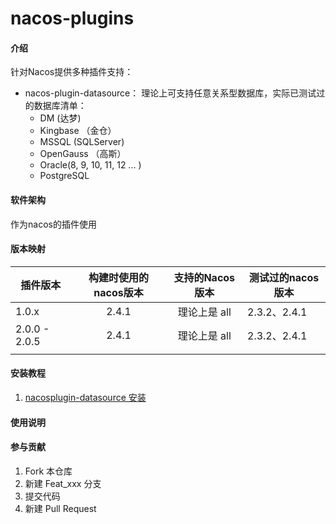 # nacos-plugins

#### 介绍
针对Nacos提供多种插件支持：
+ nacos-plugin-datasource： 理论上可支持任意关系型数据库，实际已测试过的数据库清单：
  + DM (达梦)
  + Kingbase （金仓）
  + MSSQL (SQLServer)
  + OpenGauss （高斯）
  + Oracle(8, 9, 10, 11, 12 ... )
  + PostgreSQL

#### 软件架构
作为nacos的插件使用

#### 版本映射

| 插件版本      | 构建时使用的nacos版本 | 支持的Nacos版本 | 测试过的nacos版本 |
| ------------- | :-------------------: | :-------------: | ----------------- |
| 1.0.x         |         2.4.1         |  理论上是 all   | 2.3.2、2.4.1      |
| 2.0.0 - 2.0.5 |         2.4.1         |  理论上是 all   | 2.3.2、2.4.1      |
|               |                       |                 |                   |




#### 安装教程
1. [nacosplugin-datasource 安装](./nacosplugin-datasource/installation.MD)

#### 使用说明


#### 参与贡献

1.  Fork 本仓库
2.  新建 Feat_xxx 分支
3.  提交代码
4.  新建 Pull Request
